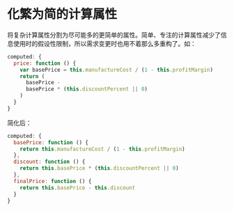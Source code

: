 # 化繁为简的计算属性

将复杂计算属性分割为尽可能多的更简单的属性。简单、专注的计算属性减少了信息使用时的假设性限制，所以需求变更时也用不着那么多重构了。如：
```js
computed: {
  price: function () {
    var basePrice = this.manufactureCost / (1 - this.profitMargin)
    return (
      basePrice -
      basePrice * (this.discountPercent || 0)
    )
  }
}
```
简化后：
```js
computed: {
  basePrice: function () {
    return this.manufactureCost / (1 - this.profitMargin)
  },
  discount: function () {
    return this.basePrice * (this.discountPercent || 0)
  },
  finalPrice: function () {
    return this.basePrice - this.discount
  }
}
```